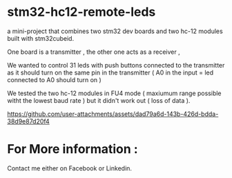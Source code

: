 # stm32-hc12-remote-leds
a mini-project that combines two stm32 dev boards  and two hc-12 modules built with stm32cubeid. 

One board is a transmitter , the other one acts as a receiver , 

We wanted to control 31 leds with push buttons connected to the transmitter as it should turn on the same pin in the transmitter ( A0 in the input = led connected to A0 should turn on ) 

We tested the two hc-12 modules in FU4 mode ( maxiumum range possible witht the lowest baud rate  ) but it didn't work out ( loss of data ). 


https://github.com/user-attachments/assets/dad79a6d-143b-426d-bdda-38d9e87d20f4



# For More information :  

Contact me either on Facebook or Linkedin. 



